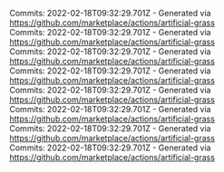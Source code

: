 Commits: 2022-02-18T09:32:29.701Z - Generated via https://github.com/marketplace/actions/artificial-grass
<br>
Commits: 2022-02-18T09:32:29.701Z - Generated via https://github.com/marketplace/actions/artificial-grass
<br>
Commits: 2022-02-18T09:32:29.701Z - Generated via https://github.com/marketplace/actions/artificial-grass
<br>
Commits: 2022-02-18T09:32:29.701Z - Generated via https://github.com/marketplace/actions/artificial-grass
<br>
Commits: 2022-02-18T09:32:29.701Z - Generated via https://github.com/marketplace/actions/artificial-grass
<br>
Commits: 2022-02-18T09:32:29.701Z - Generated via https://github.com/marketplace/actions/artificial-grass
<br>
Commits: 2022-02-18T09:32:29.701Z - Generated via https://github.com/marketplace/actions/artificial-grass
<br>
Commits: 2022-02-18T09:32:29.701Z - Generated via https://github.com/marketplace/actions/artificial-grass
<br>
